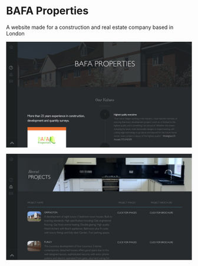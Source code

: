 BAFA Properties
======

A website made for a construction and real estate company based in London

![alt text](1.png)

![alt text](2.png)
